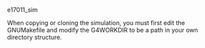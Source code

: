 e17011_sim

When copying or cloning the simulation, you must first edit the GNUMakefile and modify the G4WORKDIR to be a path in your own directory structure. 

